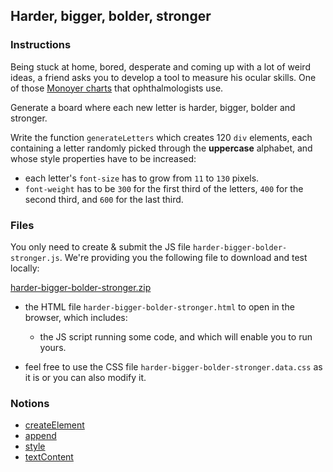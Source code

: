 ## Harder, bigger, bolder, stronger

### Instructions

Being stuck at home, bored, desperate and coming up with a lot of weird ideas, a friend asks you to develop a tool to measure his ocular skills. One of those [Monoyer charts](https://en.wikipedia.org/wiki/Monoyer_chart) that ophthalmologists use.

Generate a board where each new letter is harder, bigger, bolder and stronger.

Write the function `generateLetters` which creates 120 `div` elements, each containing a letter randomly picked through the **uppercase** alphabet, and whose style properties have to be increased:

- each letter's `font-size` has to grow from `11` to `130` pixels.
- `font-weight` has to be `300` for the first third of the letters, `400` for the second third, and `600` for the last third.

### Files

You only need to create & submit the JS file `harder-bigger-bolder-stronger.js`. We're providing you the following file to download and test locally:

[harder-bigger-bolder-stronger.zip](https://assets.01-edu.org/harder-bigger-bolder-stronger.zip)

- the HTML file `harder-bigger-bolder-stronger.html` to open in the browser, which includes:

  - the JS script running some code, and which will enable you to run yours.

- feel free to use the CSS file `harder-bigger-bolder-stronger.data.css` as it is or you can also modify it.

### Notions

- [createElement](https://developer.mozilla.org/en-US/docs/Web/API/Document/createElement)
- [append](https://developer.mozilla.org/en-US/docs/Web/API/ParentNode/append)
- [style](https://developer.mozilla.org/en-US/docs/Web/API/ElementCSSInlineStyle/style)
- [textContent](https://developer.mozilla.org/en-US/docs/Web/API/Node/textContent)
